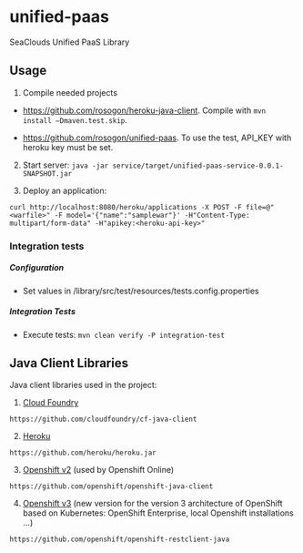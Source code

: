 # unified-paas
SeaClouds Unified PaaS Library

## Usage
1. Compile needed projects

* https://github.com/rosogon/heroku-java-client. Compile with `mvn install –Dmaven.test.skip`. 

* https://github.com/rosogon/unified-paas. To use the test, API_KEY with heroku key must be set.

2. Start server: `java -jar service/target/unified-paas-service-0.0.1-SNAPSHOT.jar`

3. Deploy an application: 

`curl http://localhost:8080/heroku/applications -X POST -F file=@"<warfile>" -F model='{"name":"samplewar"}' -H"Content-Type: multipart/form-data" -H"apikey:<heroku-api-key>"`

### Integration tests

##### Configuration
* Set values in /library/src/test/resources/tests.config.properties

##### Integration Tests
* Execute tests: `mvn clean verify -P integration-test`

## Java Client Libraries
Java client libraries used in the project:

1. [Cloud Foundry](https://github.com/cloudfoundry/cf-java-client)
```
https://github.com/cloudfoundry/cf-java-client
```
2. [Heroku](https://github.com/heroku/heroku.jar)
```
https://github.com/heroku/heroku.jar
```
3. [Openshift v2](https://github.com/openshift/openshift-java-client) (used by Openshift Online)
```
https://github.com/openshift/openshift-java-client 
```
4. [Openshift v3](https://github.com/openshift/openshift-restclient-java)  (new version for the version 3 architecture of OpenShift based on Kubernetes: OpenShift Enterprise, local Openshift installations ...)
```
https://github.com/openshift/openshift-restclient-java
```
